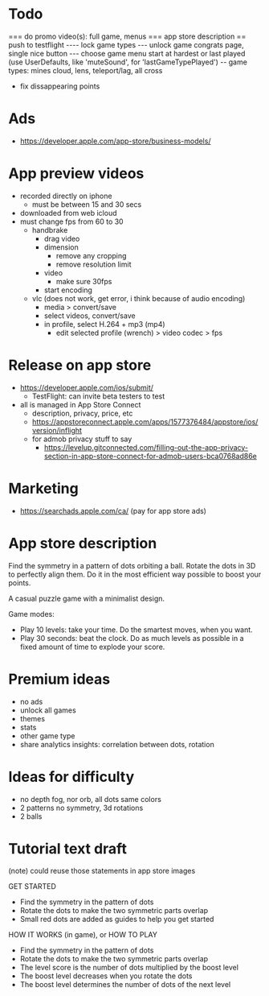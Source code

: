 # Todo

=== do promo video(s): full game, menus 
=== app store description
== push to testflight
---- lock game types
--- unlock game congrats page, single nice button
--- choose game menu start at hardest or last played (use UserDefaults, like 'muteSound', for 'lastGameTypePlayed')
-- game types: mines cloud, lens, teleport/lag, all cross
- fix dissappearing points

# Ads

- https://developer.apple.com/app-store/business-models/

# App preview videos

- recorded directly on iphone
  - must be between 15 and 30 secs
- downloaded from web icloud
- must change fps from 60 to 30
  - handbrake
    - drag video
    - dimension
      - remove any cropping
      - remove resolution limit
    - video 
      - make sure 30fps
    - start encoding
  - vlc (does not work, get error, i think because of audio encoding)
    - media > convert/save
    - select videos, convert/save
    - in profile, select H.264 + mp3 (mp4)
      - edit selected profile (wrench) > video codec > fps

# Release on app store

- https://developer.apple.com/ios/submit/
  - TestFlight: can invite beta testers to test
- all is managed in App Store Connect
  - description, privacy, price, etc  
  - https://appstoreconnect.apple.com/apps/1577376484/appstore/ios/version/inflight
  - for admob privacy stuff to say
    - https://levelup.gitconnected.com/filling-out-the-app-privacy-section-in-app-store-connect-for-admob-users-bca0768ad86e

# Marketing

- https://searchads.apple.com/ca/ (pay for app store ads)

# App store description

Find the symmetry in a pattern of dots orbiting a ball. Rotate the dots in 3D to perfectly align them. Do it in the most efficient way possible to boost your points.

A casual puzzle game with a minimalist design.

Game modes:
- Play 10 levels: take your time. Do the smartest moves, when you want.
- Play 30 seconds: beat the clock. Do as much levels as possible in a fixed amount of time to explode your score.

# Premium ideas

- no ads
- unlock all games
- themes
- stats
- other game type
- share analytics insights: correlation between dots, rotation

# Ideas for difficulty

- no depth fog, nor orb, all dots same colors
- 2 patterns no symmetry, 3d rotations
- 2 balls

# Tutorial text draft

(note) could reuse those statements in app store images

GET STARTED

- Find the symmetry in the pattern of dots
- Rotate the dots to make the two symmetric parts overlap
- Small red dots are added as guides to help you get started

HOW IT WORKS (in game), or HOW TO PLAY

- Find the symmetry in the pattern of dots
- Rotate the dots to make the two symmetric parts overlap
- The level score is the number of dots multiplied by the boost level
- The boost level decreases when you rotate the dots
- The boost level determines the number of dots of the next level


